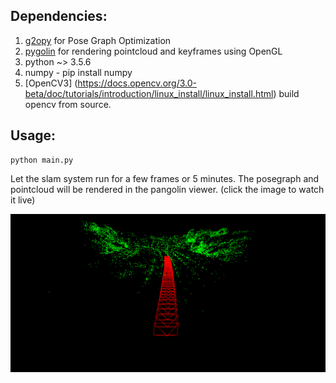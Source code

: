 ## Dependencies:
1. [g2opy](https://github.com/uoip/g2opy) for Pose Graph Optimization
2. [pygolin](https://github.com/stevenlovegrove/Pangolin) for rendering pointcloud and keyframes using OpenGL
3. python ~> 3.5.6
4. numpy - pip install numpy
5. [OpenCV3] (https://docs.opencv.org/3.0-beta/doc/tutorials/introduction/linux_install/linux_install.html) build opencv from source.


## Usage:
```
python main.py
```
Let the slam system run for a few frames or 5 minutes. The posegraph and pointcloud will be rendered in the pangolin viewer. (click the image to watch it live)

[![posegraph](https://github.com/KaunilD/feature_monocular_slam/blob/master/res/screen.png)](https://vimeo.com/303207923)



